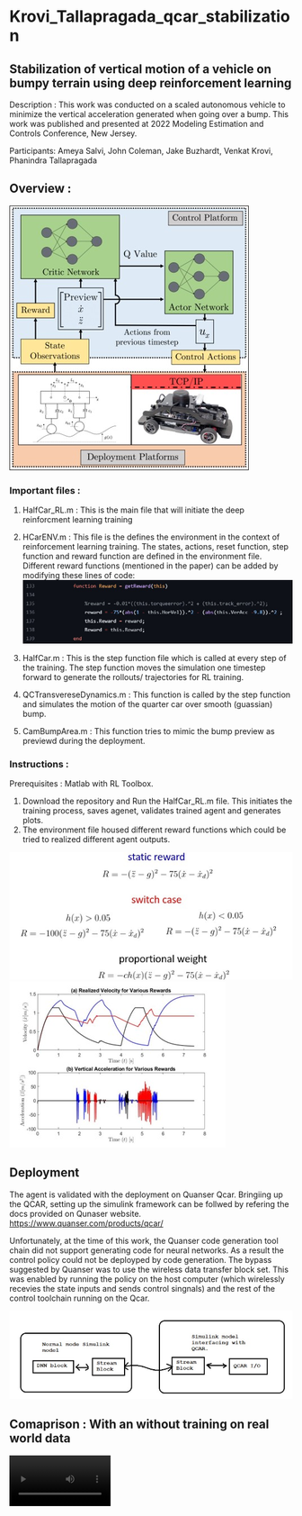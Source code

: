 # Krovi_Tallapragada_qcar_stabilization
## Stabilization of vertical motion of a vehicle on bumpy terrain using deep reinforcement learning

Description : This work was conducted on a scaled autonomous vehicle to minimize the vertical acceleration generated when going over a bump.
This work was published and presented at 2022 Modeling Estimation and Controls Conference, New Jersey.

Participants: Ameya Salvi, John Coleman, Jake Buzhardt, Venkat Krovi, Phanindra Tallapragada

## Overview : 
![alt text](https://github.com/ClemsonFA1p1/Krovi_Tallapragada_qcar_stabilization/blob/main/mecc_1.jpg)


### Important files : 
1. HalfCar_RL.m : This is the main file that will initiate the deep reinforcment learning training
2. HCarENV.m : This file is the defines the environment in the context of reinforcement learning training. The states, actions, reset function, step function and reward function are defined in the environment file. Different reward functions (mentioned in the paper) can be added by modifying these lines of code:
![alt text](https://github.com/ClemsonFA1p1/Krovi_Tallapragada_qcar_stabilization/blob/main/mecc_4.jpg)

3. HalfCar.m : This is the step function file which is called at every step of the training. The step function moves the simulation one timestep forward to generate the rollouts/ trajectories for RL training.
4. QCTransvereseDynamics.m : This function is called by the step function and simulates the motion of the quarter car over smooth (guassian) bump.
5. CamBumpArea.m : This function tries to mimic the bump preview as previewd during the deployment.

### Instructions :
Prerequisites : Matlab with RL Toolbox.

1. Download the repository and Run the HalfCar_RL.m file. This initiates the training process, saves agenet, validates trained agent and generates plots.
2. The environment file housed different reward functions which could be tried to realized different agent outputs.

![alt text](https://github.com/ClemsonFA1p1/Krovi_Tallapragada_qcar_stabilization/blob/main/mecc_3.jpg)
![alt text](https://github.com/ClemsonFA1p1/Krovi_Tallapragada_qcar_stabilization/blob/main/mecc_2.jpg)


## Deployment

The agent is validated with the deployment on Quanser Qcar. Bringiing up the QCAR, setting up the simulink framework can be follwed by refering the docs provided on Qunaser website. 
https://www.quanser.com/products/qcar/

Unfortunately, at the time of this work, the Quanser code generation tool chain did not support generating code for neural networks. As a result the control policy could not be deployped by code generation. The bypass suggested by Quanser was to use the wireless data transfer block set. This was enabled by running the policy on the host computer (which wirelessly recevies the state inputs and sends control singnals) and the rest of the control toolchain running on the Qcar.

![alt text](https://github.com/ClemsonFA1p1/Krovi_Tallapragada_qcar_stabilization/blob/main/mecc_5.jpg)

## Comaprison : With an without training on real world data

<video src='https://github.com/ClemsonFA1p1/Krovi_Tallapragada_qcar_stabilization/blob/main/Qcar_video.mp4' width=180/>


### Useful links:
Preprint : https://www.researchgate.net/publication/362889856_Stabilization_of_vertical_motion_of_a_vehicle_on_bumpy_terrain_using_deep_reinforcement_learning

